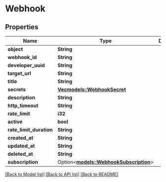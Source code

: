 # Webhook

## Properties

Name | Type | Description | Notes
------------ | ------------- | ------------- | -------------
**object** | **String** |  | 
**webhook_id** | **String** |  | 
**developer_uuid** | **String** |  | 
**target_url** | **String** |  | 
**title** | **String** |  | 
**secrets** | [**Vec<models::WebhookSecret>**](WebhookSecret.md) |  | 
**description** | **String** |  | 
**http_timeout** | **String** |  | 
**rate_limit** | **i32** |  | 
**active** | **bool** |  | 
**rate_limit_duration** | **String** |  | 
**created_at** | **String** |  | 
**updated_at** | **String** |  | 
**deleted_at** | **String** |  | 
**subscription** | Option<[**models::WebhookSubscription**](WebhookSubscription.md)> |  | [optional]

[[Back to Model list]](../README.md#documentation-for-models) [[Back to API list]](../README.md#documentation-for-api-endpoints) [[Back to README]](../README.md)


